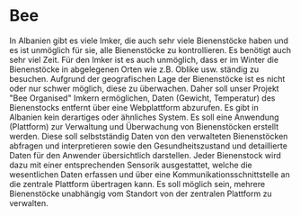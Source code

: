 # Bee
In Albanien gibt es viele Imker, die auch sehr viele Bienenstöcke haben und es ist unmöglich für sie, alle Bienenstöcke zu kontrollieren. 
Es benötigt auch sehr viel Zeit. Für den Imker ist es auch unmöglich, dass er im Winter die Bienenstöcke in abgelegenen Orten 
wie z.B. Oblike usw. ständig zu besuchen.
Aufgrund der geografischen Lage der Bienenstöcke ist es nicht oder nur schwer möglich, diese zu überwachen. 
Daher soll unser Projekt "Bee Organised" Imkern ermöglichen, Daten (Gewicht, Temperatur) des Bienenstocks entfernt über eine Webplattform 
abzurufen. Es gibt in Albanien kein derartiges oder ähnliches System.
Es soll eine Anwendung (Plattform) zur Verwaltung und Überwachung von Bienenstöcken erstellt werden. 
Diese soll selbstständig Daten von den verwalteten Bienenstöcken abfragen und interpretieren sowie den Gesundheitszustand und detaillierte 
Daten für den Anwender übersichtlich darstellen. 
Jeder Bienenstock wird dazu mit einer entsprechenden Sensorik ausgestattet, welche die wesentlichen Daten erfassen und über eine 
Kommunikationsschnittstelle an die zentrale Plattform übertragen kann. Es soll möglich sein, mehrere Bienenstöcke unabhängig vom Standort 
von der zentralen Plattform zu verwalten. 
